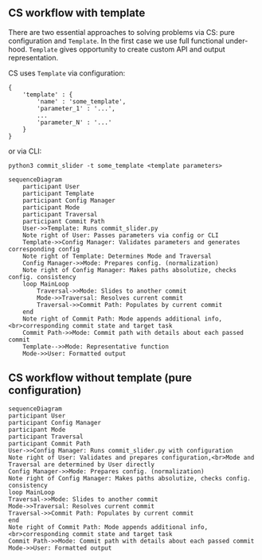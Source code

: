 ## CS workflow with template

There are two essential approaches to solving problems via CS: pure configuration and `Template`. In the first case we use full functional under-hood. `Template` gives opportunity to create custom API and output representation.

CS uses `Template` via configuration:
```
{
    'template' : {
        'name' : 'some_template',
        'parameter_1' : '...',
        ...
        'parameter_N' : '...'
    }
}
```
or via CLI:

`python3 commit_slider -t some_template <template parameters>`

```mermaid
sequenceDiagram
    participant User
    participant Template
    participant Config Manager
    participant Mode
    participant Traversal
    participant Commit Path
    User->>Template: Runs commit_slider.py
    Note right of User: Passes parameters via config or CLI
    Template->>Config Manager: Validates parameters and generates corresponding config
    Note right of Template: Determines Mode and Traversal
    Config Manager->>Mode: Prepares config. (normalization)
    Note right of Config Manager: Makes paths absolutize, checks config. consistency
    loop MainLoop
        Traversal->>Mode: Slides to another commit
        Mode->>Traversal: Resolves current commit
        Traversal->>Commit Path: Populates by current commit
    end
    Note right of Commit Path: Mode appends additional info,<br>corresponding commit state and target task
    Commit Path->>Mode: Commit path with details about each passed commit
    Template-->>Mode: Representative function
    Mode->>User: Formatted output
```

## CS workflow without template (pure configuration)
```mermaid
sequenceDiagram
participant User
participant Config Manager
participant Mode
participant Traversal
participant Commit Path
User->>Config Manager: Runs commit_slider.py with configuration
Note right of User: Validates and prepares configuration,<br>Mode and Traversal are determined by User directly
Config Manager->>Mode: Prepares config. (normalization)
Note right of Config Manager: Makes paths absolutize, checks config. consistency
loop MainLoop
Traversal->>Mode: Slides to another commit
Mode->>Traversal: Resolves current commit
Traversal->>Commit Path: Populates by current commit
end
Note right of Commit Path: Mode appends additional info,<br>corresponding commit state and target task
Commit Path->>Mode: Commit path with details about each passed commit
Mode->>User: Formatted output
```
